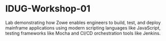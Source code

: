 # IDUG-Workshop-01
Lab demonstrating how Zowe enables engineers to build, test, and deploy mainframe applications using modern scripting languages like JavaScript, testing frameworks like Mocha and CI/CD orchestration tools like Jenkins.
